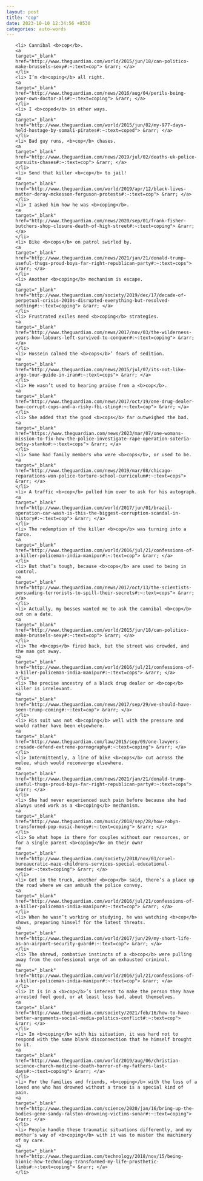 ```yaml
---
layout: post
title: "cop"
date: 2023-10-10 12:34:56 +0530
categories: auto-words
---
```

<ol>

    <li> Cannibal <b>cop</b>.
    <a 
    target="_blank" 
    href="http://www.theguardian.com/world/2015/jun/18/can-politico-make-brussels-sexy#:~:text=cop"> &rarr; </a>
    </li>
    <li> I’m <b>coping</b> all right.
    <a 
    target="_blank" 
    href="http://www.theguardian.com/news/2016/aug/04/perils-being-your-own-doctor-als#:~:text=coping"> &rarr; </a>
    </li>
    <li> I <b>coped</b> in other ways.
    <a 
    target="_blank" 
    href="http://www.theguardian.com/world/2015/jun/02/my-977-days-held-hostage-by-somali-pirates#:~:text=coped"> &rarr; </a>
    </li>
    <li> Bad guy runs, <b>cop</b> chases.
    <a 
    target="_blank" 
    href="http://www.theguardian.com/news/2019/jul/02/deaths-uk-police-pursuits-chases#:~:text=cop"> &rarr; </a>
    </li>
    <li> Send that killer <b>cop</b> to jail!
    <a 
    target="_blank" 
    href="http://www.theguardian.com/world/2019/apr/12/black-lives-matter-deray-mckesson-ferguson-protests#:~:text=cop"> &rarr; </a>
    </li>
    <li> I asked him how he was <b>coping</b>.
    <a 
    target="_blank" 
    href="http://www.theguardian.com/news/2020/sep/01/frank-fisher-butchers-shop-closure-death-of-high-street#:~:text=coping"> &rarr; </a>
    </li>
    <li> Bike <b>cops</b> on patrol swirled by.
    <a 
    target="_blank" 
    href="http://www.theguardian.com/news/2021/jan/21/donald-trump-useful-thugs-proud-boys-far-right-republican-party#:~:text=cops"> &rarr; </a>
    </li>
    <li> Another <b>coping</b> mechanism is escape.
    <a 
    target="_blank" 
    href="http://www.theguardian.com/society/2019/dec/17/decade-of-perpetual-crisis-2010s-disrupted-everything-but-resolved-nothing#:~:text=coping"> &rarr; </a>
    </li>
    <li> Frustrated exiles need <b>coping</b> strategies.
    <a 
    target="_blank" 
    href="http://www.theguardian.com/news/2017/nov/03/the-wilderness-years-how-labours-left-survived-to-conquer#:~:text=coping"> &rarr; </a>
    </li>
    <li> Hossein calmed the <b>cops</b>’ fears of sedition.
    <a 
    target="_blank" 
    href="http://www.theguardian.com/news/2015/jul/07/its-not-like-argo-tour-guide-in-iran#:~:text=cops"> &rarr; </a>
    </li>
    <li> He wasn’t used to hearing praise from a <b>cop</b>.
    <a 
    target="_blank" 
    href="http://www.theguardian.com/news/2017/oct/19/one-drug-dealer-two-corrupt-cops-and-a-risky-fbi-sting#:~:text=cop"> &rarr; </a>
    </li>
    <li> She added that the good <b>cops</b> far outweighed the bad.
    <a 
    target="_blank" 
    href="https://www.theguardian.com/news/2023/mar/07/one-womans-mission-to-fix-how-the-police-investigate-rape-operation-soteria-betsy-stanko#:~:text=cops"> &rarr; </a>
    </li>
    <li> Some had family members who were <b>cops</b>, or used to be.
    <a 
    target="_blank" 
    href="http://www.theguardian.com/news/2019/mar/08/chicago-reparations-won-police-torture-school-curriculum#:~:text=cops"> &rarr; </a>
    </li>
    <li> A traffic <b>cop</b> pulled him over to ask for his autograph.
    <a 
    target="_blank" 
    href="http://www.theguardian.com/world/2017/jun/01/brazil-operation-car-wash-is-this-the-biggest-corruption-scandal-in-history#:~:text=cop"> &rarr; </a>
    </li>
    <li> The redemption of the killer <b>cop</b> was turning into a farce.
    <a 
    target="_blank" 
    href="http://www.theguardian.com/world/2016/jul/21/confessions-of-a-killer-policeman-india-manipur#:~:text=cop"> &rarr; </a>
    </li>
    <li> But that’s tough, because <b>cops</b> are used to being in control.
    <a 
    target="_blank" 
    href="http://www.theguardian.com/news/2017/oct/13/the-scientists-persuading-terrorists-to-spill-their-secrets#:~:text=cops"> &rarr; </a>
    </li>
    <li> Actually, my bosses wanted me to ask the cannibal <b>cop</b> out on a date.
    <a 
    target="_blank" 
    href="http://www.theguardian.com/world/2015/jun/18/can-politico-make-brussels-sexy#:~:text=cop"> &rarr; </a>
    </li>
    <li> The <b>cops</b> fired back, but the street was crowded, and the man got away.
    <a 
    target="_blank" 
    href="http://www.theguardian.com/world/2016/jul/21/confessions-of-a-killer-policeman-india-manipur#:~:text=cops"> &rarr; </a>
    </li>
    <li> The precise ancestry of a black drug dealer or <b>cop</b> killer is irrelevant.
    <a 
    target="_blank" 
    href="http://www.theguardian.com/news/2017/sep/29/we-should-have-seen-trump-coming#:~:text=cop"> &rarr; </a>
    </li>
    <li> His suit was not <b>coping</b> well with the pressure and would rather have been elsewhere.
    <a 
    target="_blank" 
    href="http://www.theguardian.com/law/2015/sep/09/one-lawyers-crusade-defend-extreme-pornography#:~:text=coping"> &rarr; </a>
    </li>
    <li> Intermittently, a line of bike <b>cops</b> cut across the melee, which would reconverge elsewhere.
    <a 
    target="_blank" 
    href="http://www.theguardian.com/news/2021/jan/21/donald-trump-useful-thugs-proud-boys-far-right-republican-party#:~:text=cops"> &rarr; </a>
    </li>
    <li> She had never experienced such pain before because she had always used work as a <b>coping</b> mechanism.
    <a 
    target="_blank" 
    href="http://www.theguardian.com/music/2018/sep/28/how-robyn-transformed-pop-music-honey#:~:text=coping"> &rarr; </a>
    </li>
    <li> So what hope is there for couples without our resources, or for a single parent <b>coping</b> on their own?
    <a 
    target="_blank" 
    href="http://www.theguardian.com/society/2018/nov/01/cruel-bureaucratic-maze-childrens-services-special-educational-needs#:~:text=coping"> &rarr; </a>
    </li>
    <li> Get in the truck, another <b>cop</b> said, there’s a place up the road where we can ambush the police convoy.
    <a 
    target="_blank" 
    href="http://www.theguardian.com/world/2016/jul/21/confessions-of-a-killer-policeman-india-manipur#:~:text=cop"> &rarr; </a>
    </li>
    <li> When he wasn’t working or studying, he was watching <b>cop</b> shows, preparing himself for the latest threats.
    <a 
    target="_blank" 
    href="http://www.theguardian.com/world/2017/jun/29/my-short-life-as-an-airport-security-guard#:~:text=cop"> &rarr; </a>
    </li>
    <li> The shrewd, combative instincts of a <b>cop</b> were pulling away from the confessional urge of an exhausted criminal.
    <a 
    target="_blank" 
    href="http://www.theguardian.com/world/2016/jul/21/confessions-of-a-killer-policeman-india-manipur#:~:text=cop"> &rarr; </a>
    </li>
    <li> It is in a <b>cop</b>’s interest to make the person they have arrested feel good, or at least less bad, about themselves.
    <a 
    target="_blank" 
    href="http://www.theguardian.com/society/2021/feb/16/how-to-have-better-arguments-social-media-politics-conflict#:~:text=cop"> &rarr; </a>
    </li>
    <li> In <b>coping</b> with his situation, it was hard not to respond with the same blank disconnection that he himself brought to it.
    <a 
    target="_blank" 
    href="http://www.theguardian.com/world/2019/aug/06/christian-science-church-medicine-death-horror-of-my-fathers-last-days#:~:text=coping"> &rarr; </a>
    </li>
    <li> For the families and friends, <b>coping</b> with the loss of a loved one who has drowned without a trace is a special kind of pain.
    <a 
    target="_blank" 
    href="http://www.theguardian.com/science/2020/jan/16/bring-up-the-bodies-gene-sandy-ralston-drowning-victims-sonar#:~:text=coping"> &rarr; </a>
    </li>
    <li> People handle these traumatic situations differently, and my mother’s way of <b>coping</b> with it was to master the machinery of my care.
    <a 
    target="_blank" 
    href="http://www.theguardian.com/technology/2018/nov/15/being-bionic-how-technology-transformed-my-life-prosthetic-limbs#:~:text=coping"> &rarr; </a>
    </li>